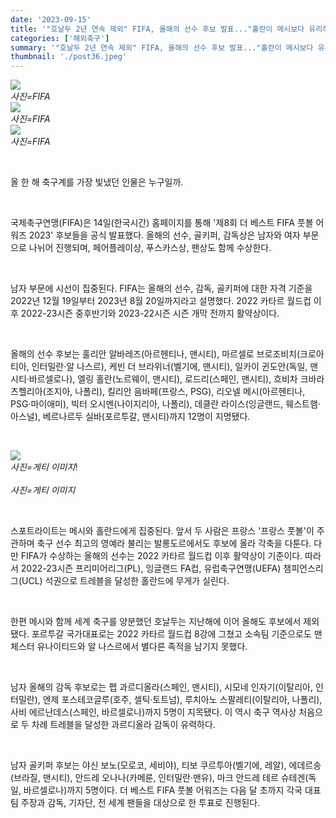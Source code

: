 ```yaml
---
date: '2023-09-15'
title: '"호날두 2년 연속 제외" FIFA, 올해의 선수 후보 발표..."홀란이 메시보다 유리하다?"'
categories: ['해외축구']
summary: '"호날두 2년 연속 제외" FIFA, 올해의 선수 후보 발표..."홀란이 메시보다 유리하다?"'
thumbnail: './post36.jpeg'
---
```


![](https://imgnews.pstatic.net/image/413/2023/09/15/0000165673_001_20230915122101531.jpg?type=w647)
<br />
_사진=FIFA_
<br />
![](https://imgnews.pstatic.net/image/413/2023/09/15/0000165673_002_20230915122101548.jpg?type=w647)
<br />
_사진=FIFA_
<br />
![](https://imgnews.pstatic.net/image/413/2023/09/15/0000165673_003_20230915122101557.jpg?type=w647)
<br />_사진=FIFA_

<br />

올 한 해 축구계를 가장 빛냈던 인물은 누구일까.

<br />

국제축구연맹(FIFA)은 14일(한국시간) 홈페이지를 통해 '제8회 더 베스트 FIFA 풋볼 어워즈 2023' 후보들을 공식 발표했다. 올해의 선수, 골키퍼, 감독상은 남자와 여자 부문으로 나뉘어 진행되며, 페어플레이상, 푸스카스상, 팬상도 함께 수상한다.

<br />

남자 부문에 시선이 집중된다. FIFA는 올해의 선수, 감독, 골키퍼에 대한 자격 기준을 2022년 12월 19일부터 2023년 8월 20일까지라고 설명했다. 2022 카타르 월드컵 이후 2022-23시즌 중후반기와 2023-22시즌 시즌 개막 전까지 활약상이다.

<br />

올해의 선수 후보는 훌리안 알바레즈(아르헨티나, 맨시티), 마르셀로 브로조비치(크로아티아, 인터밀란·알 나스르), 케빈 더 브라위너(벨기에, 맨시티), 일카이 귄도안(독일, 맨시티·바르셀로나), 엘링 홀란(노르웨이, 맨시티), 로드리(스페인, 맨시티), 흐비차 크바라츠헬리아(조지아, 나폴리), 킬리안 음바페(프랑스, PSG), 리오넬 메시(아르헨티나, PSG·마이애미), 빅터 오시멘(나이지리아, 나폴리), 데클란 라이스(잉글랜드, 웨스트햄·아스널), 베르나르두 실바(포르투갈, 맨시티)까지 12명이 지명됐다.

<br />

![](https://imgnews.pstatic.net/image/413/2023/09/15/0000165673_004_20230915122101566.jpg?type=w647)
<br />_사진=게티 이미지_!
<br />
[](https://imgnews.pstatic.net/image/413/2023/09/15/0000165673_005_20230915122101576.jpg?type=w647)
<br />_사진=게티 이미지_

<br />

스포트라이트는 메시와 홀란드에게 집중된다. 앞서 두 사람은 프랑스 '프랑스 풋볼'이 주관하며 축구 선수 최고의 영예라 불리는 발롱도르에서도 후보에 올라 각축을 다툰다. 다만 FIFA가 수상하는 올해의 선수는 2022 카타르 월드컵 이후 활약상이 기준이다. 따라서 2022-23시즌 프리미어리그(PL), 잉글랜드 FA컵, 유럽축구연맹(UEFA) 챔피언스리그(UCL) 석권으로 트레블을 달성한 홀란드에 무게가 실린다.

<br />

한편 메시와 함께 세계 축구를 양분했던 호날두는 지난해에 이어 올해도 후보에서 제외됐다. 포르투갈 국가대표로는 2022 카타르 월드컵 8강에 그쳤고 소속팀 기준으로도 맨체스터 유나이티드와 알 나스르에서 별다른 족적을 남기지 못했다.

<br />

남자 올해의 감독 후보로는 펩 과르디올라(스페인, 맨시티), 시모네 인자기(이탈리아, 인터밀란), 엔제 포스테코글루(호주, 셀틱·토트넘), 루치아노 스팔레티(이탈리아, 나폴리), 사비 에르난데스(스페인, 바르셀로나)까지 5명이 지목됐다. 이 역시 축구 역사상 처음으로 두 차례 트레블을 달성한 과르디올라 감독이 유력하다.

<br />

남자 골키퍼 후보는 야신 보노(모로코, 세비야), 티보 쿠르투아(벨기에, 레알), 에데르송(브라질, 맨시티), 안드레 오나나(카메룬, 인터밀란·맨유), 마크 안드레 테르 슈테겐(독일, 바르셀로나)까지 5명이다. 더 베스트 FIFA 풋볼 어워즈는 다음 달 초까지 각국 대표팀 주장과 감독, 기자단, 전 세계 팬들을 대상으로 한 투표로 진행된다.
